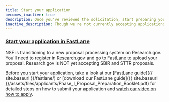 ```yaml
---
title: Start your application
becomes_inactive: true
description: Once you've reviewed the solicitation, start preparing your Phase I application in FastLane.
inactive_description: Though we're not currently accepting applications, we encourage you to familiarize yourself with our [FastLane guide]({{ site.baseurl }}/fastlane/). This way, once the next solicitation opens, you'll be ready to craft your application. We'll release our next solicitation in {{ site.solicitation_released }}.
---
```


### [Start your application in FastLane](https://www.fastlane.nsf.gov/jsp/homepage/proposals.jsp)

NSF is transitioning to a new proposal processing system on Research.gov. You'll need to register in [Research.gov]( https://www.research.gov/research-portal/appmanager/base/desktop?_nfpb=true&_pageLabel=research_home_page) and go to FastLane to upload your proposal. Research.gov is NOT yet accepting SBIR and STTR proposals. 

Before you start your application, take a look at our [FastLane guide]({{ site.baseurl }}/fastlane/) or [download our FastLane guide]({{ site.baseurl }}/assets/files/applicants/Phase_I_Proposal_Preparation_Booklet.pdf) for detailed steps on how to submit your application and [watch our video on how to apply](https://www.youtube.com/watch?v=sCkBRbQxLx0&feature=youtu.be).
